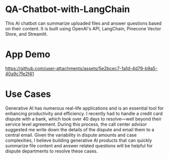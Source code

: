 # QA-Chatbot-with-LangChain
This AI chatbot can summarize uploaded files and answer questions based on their content. It is built using OpenAI's API, LangChain, Pinecone Vector Store, and Streamlit.

# App Demo
https://github.com/user-attachments/assets/5e2bcec7-1a1d-4d79-b9a5-40a9c7fe2f41

# Use Cases

Generative AI has numerous real-life applications and is an essential tool for enhancing productivity and efficiency. I recently had to handle a credit card dispute with a bank, which took over 40 days to resolve—well beyond their service level agreement. During this process, the call center advisor suggested me  write down the details of the dispute and email them to a central email. Given the variability in dispute amounts and case complexities, I believe building generative AI products that can quickly summarize file content and answer related questions will be helpful for dispute departments to resolve these cases. 







